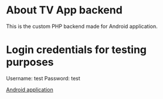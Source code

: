 # About TV App backend 
This is the custom PHP backend made for Android application.

# Login credentials for testing purposes
Username: test
Password: test

[Android application](https://github.com/JTG69YT/tv-app-android)

